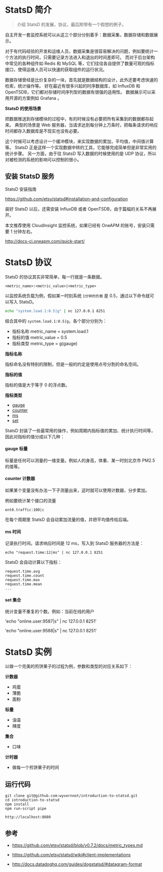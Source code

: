 # StatsD 简介
> 介绍 StatsD 的发展，协议，最后附带有一个假想的例子。

自主开发一套监控系统可以从这三个部分分别着手：数据采集，数据存储和数据展示。

对于有代码经验的开发和运维人员，数据采集是很容易解决的问题，例如要统计一个方法的执行时间，只需要记录方法进入和退出的时间差即可。
而对于后台架构中常见的各种组件如 Redis 和 MySQL 等，它们往往各自提供了数量可观的指标接口，使得运维人员可以快速的获取组件的运行状况。

数据存储曾经是比价复杂的一块，首先就是数据结构的设计，此外还要考虑快速的检索，统计操作等。
好在最近有很多兴起的时序数据库，如 InfluxDB 和 OpenTSDB，它们都对存储时间序列型的数据有很强的适用性。
数据展示可以采用开源的方案例如 Grafana 。

**StatsD 的使用场景**

把数据推送到存储模块的过程中，有的时候没有必要把所有采集到的数据都存起来。
典型的场景是 Web 服务器，当请求达到每分钟上万条时，把每条请求的响应时间都存入数据库是不现实也没有必要。

这个时候可以考虑设计一个缓冲模块，来实现数据的累加，平均值，中间值计算等。
StatsD 正是这样一个实现数据中转的工具，它能够完成简单但是非常实用的统计步骤。
另一方面，由于往 StatsD 写入数据的时候使用的是 UDP 协议，所以对被检测的系统的影响可以控制的很小。

## 安装 StatsD 服务

StatsD 安装指南

https://github.com/etsy/statsd#installation-and-configuration

装好 StatsD 以后，还需安装 InfluxDB 或者 OpenTSDB，由于篇幅的关系不再展开。

本文推荐使用 CloudInsight 监控系统，如果已经有 OneAPM 的账号，安装只需要 1 分钟左右。

http://docs-ci.oneapm.com/quick-start/

# StatsD 协议

StatsD 的协议其实非常简单，每一行就是一条数据。

```
<metric_name>:<metric_value>|<metric_type>
```

以监控系统负载为例，假如某一时刻系统 `1分钟的负载` 是 0.5，通过以下命令就可以写入 StatsD。

```sh
echo "system.load.1:0.5|g" | nc 127.0.0.1 8251
```

结合其中的 `system.load.1:0.5|g`，各个部分分别为：

- 指标名称 metric_name  = system.load.1
- 指标的值 metric_value = 0.5
- 指标类型 metric_type  = g(gauge)

**指标名称**

指标命名没有特别的限制，但是一般的约定是使用点号分割的命名空间。

**指标的值**

指标的值是大于等于 0 的浮点数。

**指标类型**

- [gauge](gauge-标量)
- [counter](#counter-计数器)
- [ms](#ms-时间)
- [set](#set-集合)

StatsD 封装了一些最常用的操作，例如周期内指标值的累加、统计执行时间等，因此对指标的值分成以下几种：

#### gauge 标量

标量是任何可以测量的一维变量。例如人的身高，体重、某一时刻北京市 PM2.5 的值等。

#### counter 计数器

如果某个变量没有办法一下子测量出来，这时就可以使用计数器，分步累加。

例如要统计某个接口的流量

```
ent0.traffic:100|c
```

在每个周期里 StatsD 会自动累加流量的值，并把平均值传给后端。

#### ms 时间

记录执行时间。请求响应时间是 12 ms，写入到 StatsD 服务器的方法是：

```
echo "request.time:12|ms" | nc 127.0.0.1 8251
```

StatsD 会自动计算以下指标：

```
request.time.avg
request.time.count
request.time.max
request.time.mean
...
```

#### set 集合

统计变量不重复的个数。例如：当前在线的用户

'echo "online.user:9587|s" | nc 127.0.0.1 8251'

'echo "online.user:9588|s" | nc 127.0.0.1 8251'

# StatsD 实例

以做一个完美的煎饼果子的过程为例，参数和类型的对应关系如下：

**计数器**

- 鸡蛋
- 薄脆
- 面粉

**标量**

- 油温
- 辣度

**集合**

- 口味

**计时器**

- 做每一个煎饼果子的时间

## 运行代码

```
git clone git@github.com:wyvernnot/introduction-to-statsd.git
cd introduction-to-statsd
npm install
npm run-script pipe
```

```
http://localhost:8080
```

## 参考

- https://github.com/etsy/statsd/blob/v0.7.2/docs/metric_types.md

- https://github.com/etsy/statsd/wiki#client-implementations

- http://docs.datadoghq.com/guides/dogstatsd/#datagram-format